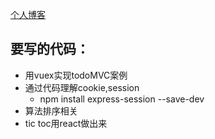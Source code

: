 [个人博客](https://github.com/zhengwei1949/myblog/issues)

## 要写的代码：
- 用vuex实现todoMVC案例
- 通过代码理解cookie,session
  + npm install express-session --save-dev
- 算法排序相关
- tic toc用react做出来
